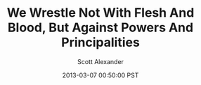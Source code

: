 ---
layout: podcast
title: "We Wrestle Not With Flesh And Blood, But Against Powers And Principalities"
author: Scott Alexander
description: https://slatestarcodex.com/2013/03/07/we-wrestle-not-with-flesh-and-blood-but-against-powers-and-principalities/
date: 2013-03-07 00:50:00 PST
length: 5236766
duration: 1309
guid: we-wrestle-not-with-flesh-and-blood-but-against-powers-and-principalities
---